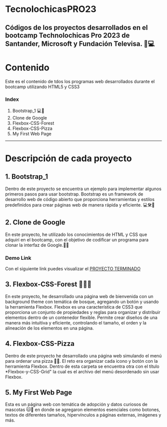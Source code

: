 # TecnolochicasPRO23
## Códigos de los proyectos desarrollados en el bootcamp Technolochicas Pro 2023 de Santander, Microsoft y Fundación Televisa. 🎀💻 


# Contenido

Este es el contenido de tdos los programas web desarrollados durante el bootcamp utilizando HTML5 y CSS3

### Index

1. Bootstrap_1 💻📲
2. Clone de Google
3. Flexbox-CSS-Forest
4. Flexbox-CSS-Pizza
5. My First Web Page

****
# Descripción de cada proyecto

## 1. Bootstrap_1

Dentro de este proyecto se encuentra un ejemplo para implementar algunos primeros pasos para usar bootstrap. Bootstrap es un framework de desarrollo web de código abierto que proporciona herramientas y estilos predefinidos para crear páginas web de manera rápida y eficiente. 💻🛠📄

## 2. Clone de Google
En este proyecto, he utilizado los conocimientos de HTML y CSS que adquirí en el bootcamp, con el objetivo de codificar un programa para clonar la interfaz de Google.📧🌐

### Demo Link
Con el siguiente link puedes visualizar el [PROYECTO TERMINADO](https://tubular-pixie-5ac5b6.netlify.app/)

## 3. Flexbox-CSS-Forest 🌲👋🏼

En este proyecto, he desarrollado una página web de bienvenida con un background theme con temática de bosque, agregando un botón y usando la herramienta Flexbox. Flexbox es una característica de CSS3 que proporciona un conjunto de propiedades y reglas para organizar y distribuir elementos dentro de un contenedor flexible. Permite crear diseños de una manera más intuitiva y eficiente, controlando el tamaño, el orden y la alineación de los elementos en una página. 

## 4. Flexbox-CSS-Pizza

Dentro de este proyecto he desarrollado una página web simulando el menú para ordenar una pizza 🍕🌐. El reto era organizar cada icono y botón con la herramienta Flexbox. Dentro de esta carpeta se encuentra otra con el título *Flexbox-y-CSS-Grid" la cual es el archivo del menú desordenado sin usar Flexbox. 
 

## 5. My First Web Page 

Esta es un página web con temática de adopción y datos curiosos de mascotas 🐱🐶 en donde se agregaron elementos esenciales como botones, textos de diferentes tamaños, hipervínculos a páginas externas, imágenes y más. 






